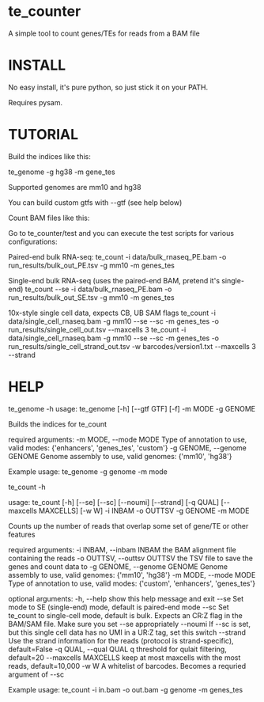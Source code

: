 # te_counter
A simple tool to count genes/TEs for reads from a BAM file

# INSTALL

No easy install, it's pure python, so just stick it on your PATH.

Requires pysam.

# TUTORIAL

Build the indices like this:

te_genome -g hg38 -m gene_tes

Supported genomes are mm10 and hg38

You can build custom gtfs with --gtf (see help below)

Count BAM files like this:

Go to te_counter/test and you can execute the test scripts for various configurations:

Paired-end bulk RNA-seq:
te_count -i data/bulk_rnaseq_PE.bam -o run_results/bulk_out_PE.tsv -g mm10 -m genes_tes

Single-end bulk RNA-seq (uses the paired-end BAM, pretend it's single-end)
te_count --se -i data/bulk_rnaseq_PE.bam -o run_results/bulk_out_SE.tsv -g mm10 -m genes_tes

10x-style single cell data, expects CB, UB SAM flags
te_count -i data/single_cell_rnaseq.bam -g mm10 --se --sc -m genes_tes -o run_results/single_cell_out.tsv  --maxcells 3
te_count -i data/single_cell_rnaseq.bam -g mm10 --se --sc -m genes_tes -o run_results/single_cell_strand_out.tsv -w barcodes/version1.txt --maxcells 3 --strand

# HELP

te_genome -h
usage: te_genome [-h] [--gtf GTF] [-f] -m MODE -g GENOME

Builds the indices for te_count

required arguments:
  -m MODE, --mode MODE  Type of annotation to use, valid modes: {'enhancers', 'genes_tes', 'custom'}
  -g GENOME, --genome GENOME
                        Genome assembly to use, valid genomes: {'mm10', 'hg38'}

Example usage: te_genome -g genome -m mode

te_count -h

usage: te_count [-h] [--se] [--sc] [--noumi] [--strand] [-q QUAL] [--maxcells MAXCELLS] [-w W] -i INBAM -o OUTTSV -g GENOME -m MODE

Counts up the number of reads that overlap some set of gene/TE or other features

required arguments:
  -i INBAM, --inbam INBAM
                        the BAM alignment file containing the reads
  -o OUTTSV, --outtsv OUTTSV
                        the TSV file to save the genes and count data to
  -g GENOME, --genome GENOME
                        Genome assembly to use, valid genomes: {'mm10', 'hg38'}
  -m MODE, --mode MODE  Type of annotation to use, valid modes: {'custom', 'enhancers', 'genes_tes'}

optional arguments:
  -h, --help            show this help message and exit
  --se                  Set mode to SE (single-end) mode, default is paired-end mode
  --sc                  Set te_count to single-cell mode, default is bulk. Expects an CR:Z flag in the BAM/SAM file. Make sure you set --se
                        appropriately
  --noumi               If --sc is set, but this single cell data has no UMI in a UR:Z tag, set this switch
  --strand              Use the strand information for the reads (protocol is strand-specific), default=False
  -q QUAL, --qual QUAL  q threshold for qulait filtering, default=20
  --maxcells MAXCELLS   keep at most maxcells with the most reads, default=10,000
  -w W                  A whitelist of barcodes. Becomes a requried argument of --sc

Example usage: te_count -i in.bam -o out.bam -g genome -m genes_tes

